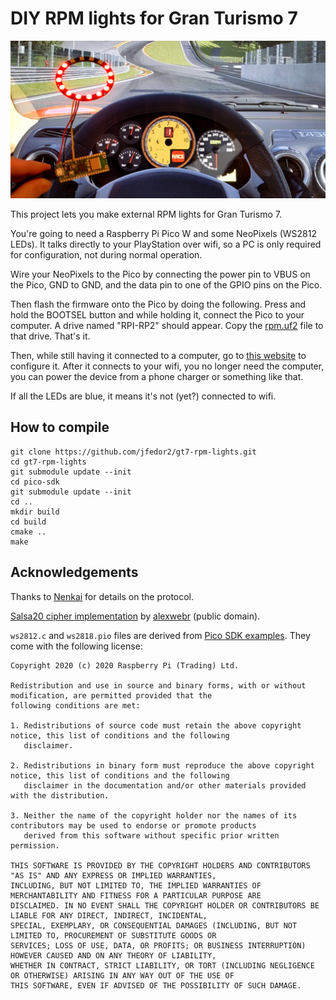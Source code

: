 # DIY RPM lights for Gran Turismo 7

![Picture of the device](gt7-rpm-lights.jpg)

This project lets you make external RPM lights for Gran Turismo 7.

You're going to need a Raspberry Pi Pico W and some NeoPixels (WS2812 LEDs). It talks directly to your PlayStation over wifi, so a PC is only required for configuration, not during normal operation.

Wire your NeoPixels to the Pico by connecting the power pin to VBUS on the Pico, GND to GND, and the data pin to one of the GPIO pins on the Pico.

Then flash the firmware onto the Pico by doing the following. Press and hold the BOOTSEL button and while holding it, connect the Pico to your computer. A drive named "RPI-RP2" should appear. Copy the [rpm.uf2](rpm.uf2) file to that drive. That's it.

Then, while still having it connected to a computer, go to [this website](https://www.jfedor.org/gt7-rpm-lights-config/) to configure it. After it connects to your wifi, you no longer need the computer, you can power the device from a phone charger or something like that.

If all the LEDs are blue, it means it's not (yet?) connected to wifi.

## How to compile

```
git clone https://github.com/jfedor2/gt7-rpm-lights.git
cd gt7-rpm-lights
git submodule update --init
cd pico-sdk
git submodule update --init
cd ..
mkdir build
cd build
cmake ..
make
```

## Acknowledgements

Thanks to [Nenkai](https://github.com/Nenkai) for details on the protocol.

[Salsa20 cipher implementation](https://github.com/alexwebr/salsa20) by [alexwebr](https://github.com/alexwebr) (public domain).

`ws2812.c` and `ws2818.pio` files are derived from [Pico SDK examples](https://github.com/raspberrypi/pico-examples). They come with the following license:

```
Copyright 2020 (c) 2020 Raspberry Pi (Trading) Ltd.

Redistribution and use in source and binary forms, with or without modification, are permitted provided that the
following conditions are met:

1. Redistributions of source code must retain the above copyright notice, this list of conditions and the following
   disclaimer.

2. Redistributions in binary form must reproduce the above copyright notice, this list of conditions and the following
   disclaimer in the documentation and/or other materials provided with the distribution.

3. Neither the name of the copyright holder nor the names of its contributors may be used to endorse or promote products
   derived from this software without specific prior written permission.

THIS SOFTWARE IS PROVIDED BY THE COPYRIGHT HOLDERS AND CONTRIBUTORS "AS IS" AND ANY EXPRESS OR IMPLIED WARRANTIES,
INCLUDING, BUT NOT LIMITED TO, THE IMPLIED WARRANTIES OF MERCHANTABILITY AND FITNESS FOR A PARTICULAR PURPOSE ARE
DISCLAIMED. IN NO EVENT SHALL THE COPYRIGHT HOLDER OR CONTRIBUTORS BE LIABLE FOR ANY DIRECT, INDIRECT, INCIDENTAL,
SPECIAL, EXEMPLARY, OR CONSEQUENTIAL DAMAGES (INCLUDING, BUT NOT LIMITED TO, PROCUREMENT OF SUBSTITUTE GOODS OR
SERVICES; LOSS OF USE, DATA, OR PROFITS; OR BUSINESS INTERRUPTION) HOWEVER CAUSED AND ON ANY THEORY OF LIABILITY,
WHETHER IN CONTRACT, STRICT LIABILITY, OR TORT (INCLUDING NEGLIGENCE OR OTHERWISE) ARISING IN ANY WAY OUT OF THE USE OF
THIS SOFTWARE, EVEN IF ADVISED OF THE POSSIBILITY OF SUCH DAMAGE.
```
